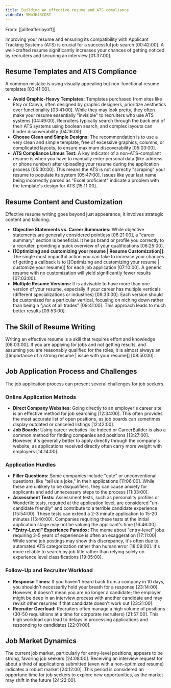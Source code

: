 ```yaml
---
title: Building an effective resume and ATS compliance
videoId: 5MbJH43CD5I
---
```


From: [[alifeafterlayoff]] <br/> 

Improving your resume and ensuring its compatibility with Applicant Tracking Systems (ATS) is crucial for a successful job search <a class="yt-timestamp" data-t="00:42:00">[00:42:00]</a>. A well-crafted resume significantly increases your chances of getting noticed by recruiters and securing an interview <a class="yt-timestamp" data-t="01:37:00">[01:37:00]</a>.

## Resume Templates and ATS Compliance

A common mistake is using visually appealing but non-functional resume templates <a class="yt-timestamp" data-t="03:41:00">[03:41:00]</a>.

-   **Avoid Graphic-Heavy Templates:** Templates purchased from sites like Etsy or Canva, often designed by graphic designers, prioritize aesthetics over functionality <a class="yt-timestamp" data-t="03:41:00">[03:41:00]</a>. While they may look pretty, they often make your resume essentially "invisible" to recruiters who use ATS systems <a class="yt-timestamp" data-t="04:49:00">[04:49:00]</a>. Recruiters typically search through the back end of their ATS systems using boolean search, and complex layouts can hinder discoverability <a class="yt-timestamp" data-t="04:16:00">[04:16:00]</a>.
-   **Choose Clean and Simple Designs:** The recommendation is to use a very clean and simple template, free of excessive graphics, columns, or complicated layouts, to ensure maximum discoverability <a class="yt-timestamp" data-t="05:03:00">[05:03:00]</a>.
-   **ATS Compliance Litmus Test:** A key indicator of a non-ATS-compliant resume is when you have to manually enter personal data (like address or phone number) after uploading your resume during the application process <a class="yt-timestamp" data-t="05:30:00">[05:30:00]</a>. This means the ATS is not correctly "scraping" your resume to populate its system <a class="yt-timestamp" data-t="05:47:00">[05:47:00]</a>. Issues like your last name being incorrectly parsed as "Excel proficient" indicate a problem with the template's design for ATS <a class="yt-timestamp" data-t="15:11:00">[15:11:00]</a>.

## Resume Content and Customization

Effective resume writing goes beyond just appearance; it involves strategic content and tailoring.

-   **Objective Statements vs. Career Summaries:** While objective statements are generally considered pointless <a class="yt-timestamp" data-t="06:21:00">[06:21:00]</a>, a "career summary" section is beneficial. It helps brand or profile you correctly to a recruiter, providing a quick overview of your qualifications <a class="yt-timestamp" data-t="06:25:00">[06:25:00]</a>.
-   **[[Optimizing and customizing your resume | Resume Customization]]**: The single most impactful action you can take to increase your chances of getting a callback is to [[Optimizing and customizing your resume | customize your resume]] for each job application <a class="yt-timestamp" data-t="07:10:00">[07:10:00]</a>. A generic resume with no customization will yield significantly fewer results <a class="yt-timestamp" data-t="07:03:00">[07:03:00]</a>.
-   **Multiple Resume Versions:** It is advisable to have more than one version of your resume, especially if your career has multiple verticals (different specializations or industries) <a class="yt-timestamp" data-t="09:33:00">[09:33:00]</a>. Each version should be customized for a particular vertical, focusing on niching down rather than being a "jack of all trades" <a class="yt-timestamp" data-t="09:41:00">[09:41:00]</a>. This approach leads to much better results <a class="yt-timestamp" data-t="09:53:00">[09:53:00]</a>.

## The Skill of Resume Writing

Writing an effective resume is a skill that requires effort and knowledge <a class="yt-timestamp" data-t="08:03:00">[08:03:00]</a>. If you are applying for jobs and not getting results, and assuming you are reasonably qualified for the roles, it is almost always an [[Importance of a strong resume | issue with your resume]] <a class="yt-timestamp" data-t="08:50:00">[08:50:00]</a>.

## Job Application Process and Challenges

The job application process can present several challenges for job seekers.

### Online Application Methods

-   **Direct Company Websites:** Going directly to an employer's career site is an effective method for job searching <a class="yt-timestamp" data-t="12:34:00">[12:34:00]</a>. This often provides the most accurate list of open positions, as job boards can sometimes display outdated or canceled listings <a class="yt-timestamp" data-t="12:42:00">[12:42:00]</a>.
-   **Job Boards:** Using career websites like Indeed or CareerBuilder is also a common method for finding companies and positions <a class="yt-timestamp" data-t="13:27:00">[13:27:00]</a>. However, it's generally better to apply directly through the company's website, as applications received directly often carry more weight with employers <a class="yt-timestamp" data-t="14:14:00">[14:14:00]</a>.

### Application Hurdles

-   **Filler Questions:** Some companies include "cute" or unconventional questions, like "tell us a joke," in their applications <a class="yt-timestamp" data-t="11:06:00">[11:06:00]</a>. While these are unlikely to be disqualifiers, they can cause anxiety for applicants and add unnecessary steps to the process <a class="yt-timestamp" data-t="11:33:00">[11:33:00]</a>.
-   **Assessment Tests:** Assessment tests, such as personality profiles or Wonderlic tests, required at the application level, are considered "un-candidate friendly" and contribute to a terrible candidate experience <a class="yt-timestamp" data-t="15:54:00">[15:54:00]</a>. These tests can extend a 2-3 minute application to 15-20 minutes <a class="yt-timestamp" data-t="15:40:00">[15:40:00]</a>. Companies requiring these tests at the initial application stage may not be valuing the applicant's time <a class="yt-timestamp" data-t="16:46:00">[16:46:00]</a>.
-   **"Entry-Level" Experience Paradox:** The meme about "entry-level" jobs requiring 3-5 years of experience is often an exaggeration <a class="yt-timestamp" data-t="17:11:00">[17:11:00]</a>. While some job postings may show this discrepancy, it's often due to automated ATS categorization rather than human error <a class="yt-timestamp" data-t="18:09:00">[18:09:00]</a>. It's more reliable to search by job title rather than relying solely on experience level classifications <a class="yt-timestamp" data-t="19:05:00">[19:05:00]</a>.

### Follow-Up and Recruiter Workload

-   **Response Times:** If you haven't heard back from a company in 10 days, you shouldn't necessarily hold your breath for a response <a class="yt-timestamp" data-t="23:14:00">[23:14:00]</a>. However, it doesn't mean you are no longer a candidate; the employer might be deep in an interview process with another candidate and may revisit other resumes if that candidate doesn't work out <a class="yt-timestamp" data-t="23:21:00">[23:21:00]</a>.
-   **Recruiter Overload:** Recruiters often manage a high volume of positions (30-50 requisitions at a time for corporate recruiters) <a class="yt-timestamp" data-t="21:57:00">[21:57:00]</a>. This high workload can lead to delays in processing applications and responding to candidates <a class="yt-timestamp" data-t="22:01:00">[22:01:00]</a>.

## Job Market Dynamics

The current job market, particularly for entry-level positions, appears to be strong, favoring job seekers <a class="yt-timestamp" data-t="24:08:00">[24:08:00]</a>. Receiving an interview request for about a third of applications submitted (even with a non-optimized resume) indicates a robust market <a class="yt-timestamp" data-t="24:12:00">[24:12:00]</a>. This period is considered an opportune time for job seekers to explore new opportunities, as the market may shift in the future <a class="yt-timestamp" data-t="24:22:00">[24:22:00]</a>.